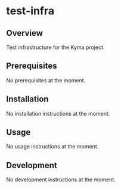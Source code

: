 # test-infra

## Overview

Test infrastructure for the Kyma project.

## Prerequisites

No prerequisites at the moment.

## Installation

No installation instructions at the moment.

## Usage

No usage instructions at the moment.

## Development

No development instructions at the moment.